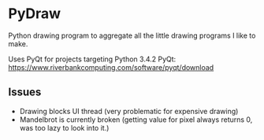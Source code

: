 # PyDraw
Python drawing program to aggregate all the little drawing programs I like to make. 

Uses PyQt for projects targeting Python 3.4.2
PyQt: https://www.riverbankcomputing.com/software/pyqt/download 

## Issues
- Drawing blocks UI thread (very problematic for expensive drawing)
- Mandelbrot is currently broken (getting value for pixel always returns 0, was too lazy to look into it.)
